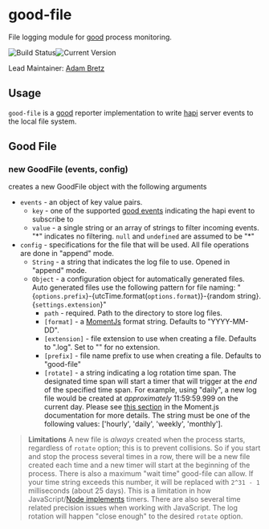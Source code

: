 # good-file

File logging module for [good](https://github.com/hapijs/good) process monitoring.

![Build Status](https://travis-ci.org/hapijs/good-file.svg?branch=master)![Current Version](https://img.shields.io/npm/v/good-file.svg)

Lead Maintainer: [Adam Bretz](https://github.com/arb)

## Usage

`good-file` is a [good](https://github.com/hapijs/good) reporter implementation to write [hapi](http://hapijs.com/) server events to the local file system.

## Good File
### new GoodFile (events, config)

creates a new GoodFile object with the following arguments

- `events` - an object of key value pairs.
	- `key` - one of the supported [good events](https://github.com/hapijs/good) indicating the hapi event to subscribe to
	- `value` - a single string or an array of strings to filter incoming events. "\*" indicates no filtering. `null` and `undefined` are assumed to be "\*"
- `config` - specifications for the file that will be used. All file operations are done in "append" mode.
	- `String` - a string that indicates the log file to use. Opened in "append" mode.
	- `Object` - a configuration object for automatically generated files. Auto generated files use the following pattern for file naming: "{`options.prefix`}-{utcTime.format(`options.format`)}-{random string}.{`settings.extension`}"
	 	- `path` - required. Path to the directory to store log files.
	 	- `[format]` - a [MomentJs](http://momentjs.com/docs/#/displaying/format/) format string. Defaults to "YYYY-MM-DD".
	 	- `[extension]` - file extension to use when creating a file. Defaults to ".log". Set to "" for no extension.
	 	- `[prefix]` - file name prefix to use when creating a file. Defaults to "good-file"
	 	- `[rotate]` - a string indicating a log rotation time span. The designated time span will start a timer that will trigger at the *end* of the specified time span. For example, using "daily", a new log file would be created at *approximately* 11:59:59.999 on the current day. Please see [this section](http://momentjs.com/docs/#/manipulating/end-of/) in the Moment.js documentation for more details. The string must be one of the following values: ['hourly', 'daily', 'weekly', 'monthly'].
> **Limitations** A new file is *always* created when the process starts, regardless of `rotate` option; this is to prevent collisions. So if you start and stop the process several times in a row, there will be a new file created each time and a new timer will start at the beginning of the process. There is also a maximum "wait time" good-file can allow. If your time string exceeds this number, it will be replaced with `2^31 - 1` milliseconds (about 25 days). This is a limitation in how JavaScript/[Node implements](https://github.com/joyent/node/blob/master/lib/timers.js#L29) timers. There are also several time related precision issues when working with JavaScript. The log rotation will happen "close enough" to the desired `rotate` option.

